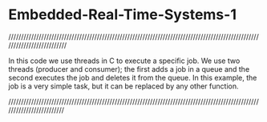 # Embedded-Real-Time-Systems-1

//////////////////////////////////////////////////////////////////////////////////////////////////////////////////////////

In this code we use threads in C to execute a specific job. We use two threads (producer and consumer); the first adds a job in a queue and the second executes the job and deletes it from the queue. In this example, the job is a very simple task, but it can be replaced by any other function. 

/////////////////////////////////////////////////////////////////////////////////////////////////////////////////////////
